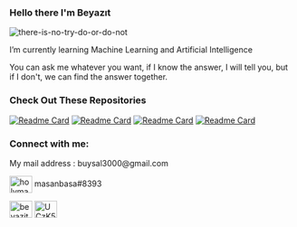 ### Hello there I'm Beyazıt

![there-is-no-try-do-or-do-not](https://user-images.githubusercontent.com/66223190/209471639-107ffcef-442b-465a-9ba8-922dcde40019.gif)

I’m currently learning Machine Learning and Artificial Intelligence

You can ask me whatever you want, if I know the answer, I will tell you, but if I don't, we can find the answer together.




</div>



### Check Out These Repositories 


[![Readme Card](https://github-readme-stats.vercel.app/api/pin/?username=masanbasa3k&repo=DestroyTheInvaders_Game_Neat&theme=transparent)](https://github.com/masanbasa3k/DestroyTheInvaders_Game_Neat)
[![Readme Card](https://github-readme-stats.vercel.app/api/pin/?username=masanbasa3k&repo=Machine_Learning&theme=transparent)](https://github.com/masanbasa3k/Machine_Learning)
[![Readme Card](https://github-readme-stats.vercel.app/api/pin/?username=masanbasa3k&repo=Number_Guessing_Neural_Network&theme=transparent)](https://github.com/masanbasa3k/Number_Guessing_Neural_Network)
[![Readme Card](https://github-readme-stats.vercel.app/api/pin/?username=masanbasa3k&repo=Graduation_Project&theme=transparent)](https://github.com/masanbasa3k/Graduation_Project)

<h3 align="left">Connect with me:</h3>
<p align="left">
<a>My mail address : buysal3000@gmail.com</a>
  
<a href="https://discord.com/" target="blank"><img align="center" src="https://raw.githubusercontent.com/rahuldkjain/github-profile-readme-generator/master/src/images/icons/Social/discord.svg" alt="holymasanbasa" height="30" width="40" /></a>
<a>masanbasa#8393</a>

  
<a href="https://www.linkedin.com/in/beyazit-uysal-961a97252/" target="blank"><img align="center" src="https://raw.githubusercontent.com/rahuldkjain/github-profile-readme-generator/master/src/images/icons/Social/linked-in-alt.svg" alt="beyazit-uysal-961a97252" height="30" width="40" /></a>
<a href="https://www.youtube.com/channel/UCzK5S1G_lSSeSBIt7TPrmPg" target="blank"><img align="center" src="https://raw.githubusercontent.com/rahuldkjain/github-profile-readme-generator/master/src/images/icons/Social/youtube.svg" alt="UCzK5S1G_lSSeSBIt7TPrmPg" height="30" width="40" /></a>
  
</p>
